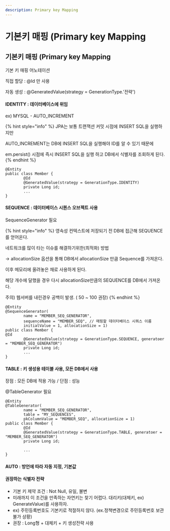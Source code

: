 ```yaml
---
description: Primary key Mapping
---
```


# 기본키 매핑 (Primary key Mapping



## 기본키 매핑 (Primary key Mapping

기본 키 매핑 어노테이션

직접 할당 : @Id 만 사용

자동 생성 : @GeneratedValue(strategy = GenerationType.'전략')

#### IDENTITY : 데이터베이스에 위임

ex) MYSQL - AUTO\_INCREMENT

{% hint style="info" %}
JPA는 보통 트랜잭션 커밋 시점에 INSERT SQL을 실행하지만

AUTO\_INCREMENT는 DB에 INSERT SQL을 실행해야 ID를 알 수 있기 때문에

em.persist() 시점에 즉시 INSERT SQL을 실행 하고 DB에서 식별자를 조회하게 된다.
{% endhint %}

```
@Entity
public class Member {
        @Id
        @GeneratedValue(strategy = GenerationType.IDENTITY)
        private Long id;
        ...
}
```

#### SEQUENCE : 데이터베이스 시퀀스 오브젝트 사용

SequenceGenerator 필요

{% hint style="info" %}
영속성 컨텍스트에 저장되기 전 DB에 접근해 SEQUENCE를 얻어온다.

네트워크를 많이 타는 이슈를 해결하기위한(최적화) 방법

\-> allocationSize 옵션을 통해 DB에서 allocationSize 만큼 Sequence를 가져온다.

이후 메모리에 올려놓은 채로 사용하게 된다.

해당 개수에 달했을 경우 다시 allocationSize만큼의 SEQUENCE를 DB에서 가져온다.

주의) 웹서버를 내린경우 공백이 발생. ( 50 \~ 100 권장)
{% endhint %}

```
@Entity
@SequenceGenerator(
        name = "MEMBER_SEQ_GENERATOR",
        sequenceName = "MEMBER_SEQ", // 매핑할 데이터베이스 시쿼스 이름
        initialValue = 1, allocationSize = 1)
public class Member {
@Id
        @GeneratedValue(strategy = GenerationType.SEQUENCE, generatoer = "MEMBER_SEQ_GENERATOR")
        private Long id;
        ...
}
```

#### TABLE : 키 생성용 테이블 사용, 모든 DB에서 사용

장점 : 모든 DB에 적용 가능 / 단점 : 성능

@TableGenerator 필요

```
@Entity
@TableGenerator(
        name = "MEMBER_SEQ_GENERATOR",
        table = "MY_SEQUENCES",
        pkColumnValue = "MEMBER_SEQ", allocationSize = 1)
public class Member {
        @Id
        @GeneratedValue(strategy = GenerationType.TABLE, generatoer = "MEMBER_SEQ_GENERATOR")
        private Long id;
        
        ...
}
```

#### AUTO : 방언에 따라 자동 지정, 기본값

#### 권장하는 식별자 전략

* 기본 키 제약 조건 : Not Null, 유일, 불변
* 미래까지 이 조건을 만족하는 자연키는 찾기 어렵다. 대리키(대체키, ex) GenerateValue)를 사용하자.
* ex) 주민등록번호도 기본키로 적절하지 않다. (ex.정책변경으로 주민등록번호 보관 불가 상황)
* 권장 : Long형 + 대체키 + 키 생성전략 사용
